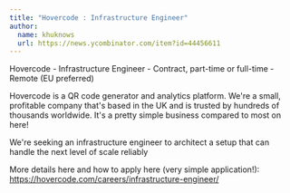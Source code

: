 ```yaml
---
title: "Hovercode : Infrastructure Engineer"
author:
  name: khuknows
  url: https://news.ycombinator.com/item?id=44456611
---
```

Hovercode - Infrastructure Engineer - Contract, part-time or full-time - Remote (EU preferred)

Hovercode is a QR code generator and analytics platform. We&#x27;re a small, profitable company that&#x27;s based in the UK and is trusted by hundreds of thousands worldwide. It&#x27;s a pretty simple business compared to most on here!

We&#x27;re seeking an infrastructure engineer to architect a setup that can handle the next level of scale reliably

More details here and how to apply here (very simple application!): <a href="https:&#x2F;&#x2F;hovercode.com&#x2F;careers&#x2F;infrastructure-engineer&#x2F;" rel="nofollow">https:&#x2F;&#x2F;hovercode.com&#x2F;careers&#x2F;infrastructure-engineer&#x2F;</a>
<JobApplication />
